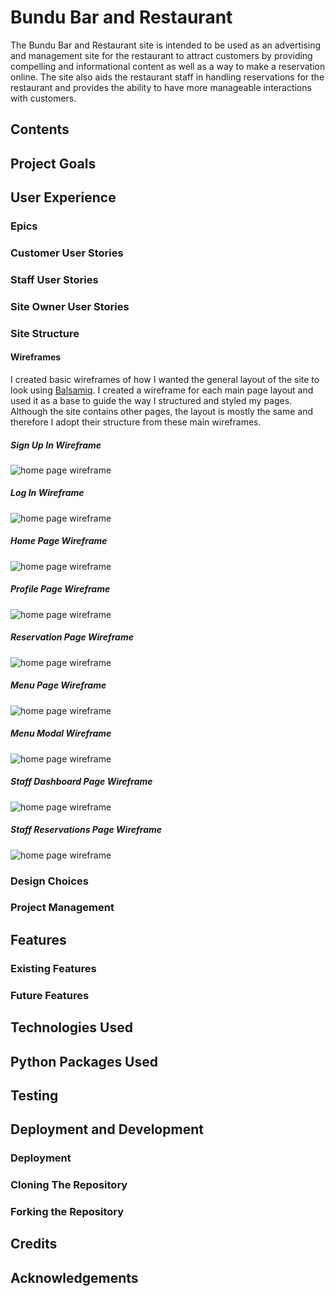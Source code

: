 # Bundu Bar and Restaurant

The Bundu Bar and Restaurant site is intended to be used as an advertising and management site for the restaurant to attract customers by providing compelling and informational content as well as a way to make a reservation online. The site also aids the restaurant staff in handling reservations for the restaurant and provides the ability to have more manageable interactions with customers.

## Contents

## Project Goals

## User Experience
### Epics
### Customer User Stories
### Staff User Stories
### Site Owner User Stories

### Site Structure

#### Wireframes
I created basic wireframes of how I wanted the general layout of the site to look using [Balsamiq](https://balsamiq.com/). I created a wireframe for each main page layout and used it as a base to guide the way I structured and styled my pages. Although the site contains other pages, the layout is mostly the same and therefore I adopt their structure from these main wireframes.

##### Sign Up In Wireframe
![home page wireframe](documentation/sign-up-wireframe.png)

##### Log In Wireframe
![home page wireframe](documentation/login-wireframe.png)

##### Home Page Wireframe
![home page wireframe](documentation/home-wireframe.png)

##### Profile Page Wireframe
![home page wireframe](documentation/profile-wireframe.png)

##### Reservation Page Wireframe
![home page wireframe](documentation/reservation-wireframe.png)

##### Menu Page Wireframe
![home page wireframe](documentation/menu-wireframe.png)

##### Menu Modal Wireframe
![home page wireframe](documentation/menu-modal-wireframe.png)

##### Staff Dashboard Page Wireframe
![home page wireframe](documentation/dashboard-wireframe.png)

##### Staff Reservations Page Wireframe
![home page wireframe](documentation/staff-reservations-wireframe.png)

### Design Choices

### Project Management

## Features
### Existing Features
### Future Features

## Technologies Used

## Python Packages Used

## Testing

## Deployment and Development
### Deployment
### Cloning The Repository
### Forking the Repository

## Credits
## Acknowledgements
